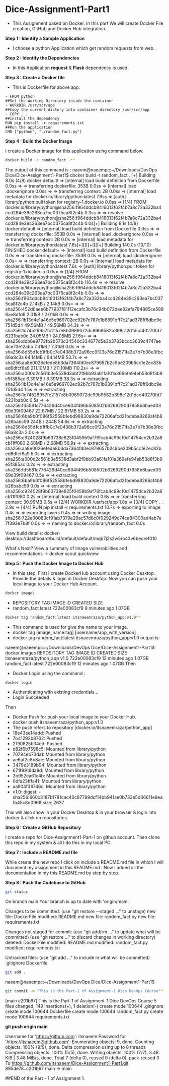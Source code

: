 # Dice-Assignment1-Part1
- This Assignment based on Docker. In this part We will create Docker File creation, GitHub and Docker Hub integration.

**Step 1 : Identify a Sample Application**
- I choose a python Application which get random requests from web.

**Step 2 : Identify the Dependencies**
- In this Application **request** & **Flask** dependency is used.

**Step 3 : Create a Docker file**
- This is Dockerfile for above app.
```##Use an official Python image
- FROM python
##Set the Working Directory inside the container
- WORkDIR /usr/scr/app
##Copy the current dictory into container directory /usr/scr/app
- COPY . .
##install the dependency
RUN pip install -r requirements.txt
##Run the application
CMD ["python", "./random_fact.py"]
```
**Step 4 : Build the Docker Image**

I create a Docker image for this application using command below.

```bash
docker build -t random_fact .**
```
The output of this command is :
naeem@naeempc:~/Downloads/DevOps Dice/Dice-Assignment1-Part1$ docker build -t random_fact .
[+] Building 8.0s (4/9)                                                                                                                             docker:defaultt
 => [internal] load build definition from Dockerfile                                                                                                          0.0ss
 => => transferring dockerfile: 353B                                                                                                                          0.0ss
 => [internal] load .dockerignore                                                                                                                             0.0ss
 => => transferring context: 2B                                                                                                                               0.0ss
 => [internal] load metadata for docker.io/library/python:latest                                                                                              7.6ss
 => [auth] library/python:pull token for registry-1.docker.io                                                                                                 0.0ss
 => [1/4] FROM docker.io/library/python@sha256:f964ddcb8416013f62f4b7a8c72a332ba4ccd284e39c263ea7bc0375ca8f2c4b                                               0.3ss
 => => resolve docker.io/library/python@sha256:f964ddcb8416013f62f4b7a8c72a332ba4ccd284e39c263ea7bc0375ca8f2c4b                                               0.0s[+] Building 8.1s (4/9)                                                                                                                            docker:default
 => [internal] load build definition from Dockerfile                                                                                                         0.0ss => => transferring dockerfile: 353B                                                                                                                         0.0s
 => [internal] load .dockerignore                                                                                                                            0.0ss => => transferring context: 2B                                                                                                                              0.0s
 => [internal] load metadata for docker.io/library/python:latest                                                                                             7.6s[+][[[[+[[[[+] Building 140.0s (10/10) FINISHED                                                                                                                         docker:default= => [internal] load build definition from Dockerfile                                                                                                                   0.0s
 => => transferring dockerfile: 353B                                                                                                                                   0.0s  => [internal] load .dockerignore                                                                                                                                      0.0s= => => transferring context: 2B                                                                                                                                        0.0s
 => [internal] load metadata for docker.io/library/python:latest                                                                                                       7.6s  => [auth] library/python:pull token for registry-1.docker.io                                                                                                          0.0s= => [1/4] FROM docker.io/library/python@sha256:f964ddcb8416013f62f4b7a8c72a332ba4ccd284e39c263ea7bc0375ca8f2c4b                                                      116.4s
 => => resolve docker.io/library/python@sha256:f964ddcb8416013f62f4b7a8c72a332ba4ccd284e39c263ea7bc0375ca8f2c4b                                                        0.0s  => => sha256:f964ddcb8416013f62f4b7a8c72a332ba4ccd284e39c263ea7bc0375ca8f2c4b 2.14kB / 2.14kB                                                                         0.0s= => => sha256:452d6aee6b77937f81f12ecafc3b76c94b072dee82efa784885ce5886ae8dfd6 2.01kB / 2.01kB                                                                         0.0s
 => => sha256:1b13d4e1a46e5e969702ec92b7c787c1b6891bff7c21ad378ff6dbc9e751d5d4 49.56MB / 49.56MB                                                                      34.3s  => => sha256:1c74526957fc2157e8b0989072dc99b9582b398c12d1dcd40270fd76231bab0c 24.05MB / 24.05MB                                                                      27.6s= => => sha256:ddb6e9772fb2b573c34540c334677d5e3b3783bcdc3639c4747ee4ce73e12abb 7.31kB / 7.31kB                                                                         0.0s
 => => sha256:8d55d1cb1ffb0c7e0438b372a96cc0f23a76c21571fa3e7b7b38e3fbc66a8c3a 64.14MB / 64.14MB                                                                      53.7s  => => sha256:aa8e0026efede8b3da7364fd0ec879657b2c9be209b5cc1e2ec83bed6dfcf6a9 211.10MB / 211.10MB                                                                   110.2s= => => sha256:a000d2c561b3e5538d3abf2f9bb93a61fa101a369efe94eb53d8f3b9e5f385ac 6.39MB / 6.39MB                                                                        38.3s
 => => extracting sha256:1b13d4e1a46e5e969702ec92b7c787c1b6891bff7c21ad378ff6dbc9e751d5d4                                                                              1.5s
 => => extracting sha256:1c74526957fc2157e8b0989072dc99b9582b398c12d1dcd40270fd76231bab0c                                                                              0.5s
 => => sha256:fd5581c776426d40ce604f496b508502b6269290d7958b6baed0369d39f09467 22.67MB / 22.67MB                                                                      53.2s
 => => sha256:6ba9b0f086f52558b1ebd98830a9de72206afcd21bdeba8266af4b8b26babc59 244B / 244B                                                                            54.6s
 => => extracting sha256:8d55d1cb1ffb0c7e0438b372a96cc0f23a76c21571fa3e7b7b38e3fbc66a8c3a                                                                              2.0s
 => => sha256:c924028f9b63738e825f0459b9af76fcab4c99cf0d14754ce2b32a8cb11ff080 2.68MB / 2.68MB                                                                        56.9s
 => => extracting sha256:aa8e0026efede8b3da7364fd0ec879657b2c9be209b5cc1e2ec83bed6dfcf6a9                                                                              5.0s
 => => extracting sha256:a000d2c561b3e5538d3abf2f9bb93a61fa101a369efe94eb53d8f3b9e5f385ac                                                                              0.2s
 => => extracting sha256:fd5581c776426d40ce604f496b508502b6269290d7958b6baed0369d39f09467                                                                              0.5s
 => => extracting sha256:6ba9b0f086f52558b1ebd98830a9de72206afcd21bdeba8266af4b8b26babc59                                                                              0.0s
 => => extracting sha256:c924028f9b63738e825f0459b9af76fcab4c99cf0d14754ce2b32a8cb11ff080                                                                              0.2s
 => [internal] load build context                                                                                                                                      0.6s
 => => transferring context: 30.99MB                                                                                                                                   0.5s
 => [2/4] WORKDIR /usr/scr/app                                                                                                                                         1.8s
 => [3/4] COPY . .                                                                                                                                                     2.9s
 => [4/4] RUN pip install -r requirements.txt                                                                                                                         10.7s
 => exporting to image                                                                                                                                                 0.4s 
 => => exporting layers                                                                                                                                                0.4s 
 => => writing image sha256:722e00083cf91ab7379e29ac57d8c0f029249c74ca84300ad4ab7e7f393e7b8f                                                                           0.0s 
 => => naming to docker.io/library/random_fact                                                                                                                         0.0s 
                                                                                                                                                                            
View build details: docker-desktop://dashboard/build/default/default/mqb7j2s2w5ro43v6beoref010

What's Next?
  View a summary of image vulnerabilities and recommendations → docker scout quickview

**Step 5 : Push the Docker Image to Docker Hub**
- In this step, First I create DockerHub account using Docker Desktop. Provide the details & login in Docker Desktop. Now you can push your local image to your Docker Hub Account.

```bash
docker images
```
- REPOSITORY    TAG       IMAGE ID       CREATED         SIZE
- random_fact   latest    722e00083cf9   9 minutes ago   1.07GB

```bash
docker tag random_fact:latest itsnaeemraza/python_app:v1.0**
```
- This command is used for give the name to your image.
- docker tag [image_name:tag] [username/app_with_version]
- docker tag random_fact:latest itsnaeemraza/python_app:v1.0
output is:

naeem@naeempc:~/Downloads/DevOps Dice/Dice-Assignment1-Part1$ docker images
REPOSITORY                TAG       IMAGE ID       CREATED          SIZE
itsnaeemraza/python_app   v1.0      722e00083cf9   12 minutes ago   1.07GB
random_fact               latest    722e00083cf9   12 minutes ago   1.07GB
Then 
- Docker Login using the command : 

```bash
docker login
```
- Authenticating with existing credentials...
- Login Succeeded

Then
- Docker Push for push your local image to your Docker Hub.
- docker push itsnaeemraza/python_app:v1.0
- The push refers to repository [docker.io/itsnaeemraza/python_app]
- 18e43ee14add: Pushed 
- 7b41292b8762: Pushed 
- 2190825b34ed: Pushed 
- d82f6b7598c5: Mounted from library/python 
- 70794eb73da1: Mounted from library/python 
- ae6af2c8b8ae: Mounted from library/python 
- 3479e3189b94: Mounted from library/python 
- 671f9916da8d: Mounted from library/python 
- 2b952ea61c4b: Mounted from library/python 
- 0dfa23fffa41: Mounted from library/python 
- aa904f36746c: Mounted from library/python 
- v1.0: digest: - sha256:660c3187b1781cac40c87799dcf14bb941ae0b733e5d66611e9eafb45c8d0968 size: 2637

This will also show in your Docker Desktop & in your browser & login into docker & click on repositories.

**Step 6 : Create a GitHub Repository**

I create a repo for Dice-Assignment1-Part-1 on github account. 
Then clone this repo in my system & all I do this in my local PC.

**Step 7 : Include a README.md file**

While create the new repo I click on include a README.md file in which I will document my assignment in this README.md . Now I added all the documentation in my this README.md by step by step.

**Step 8 : Push the Codebase to GitHub**

```bash
git status
```
On branch main
Your branch is up to date with 'origin/main'.

Changes to be committed:
  (use "git restore --staged <file>..." to unstage)
	new file:   DockerFile
	modified:   README.md
	new file:   random_fact.py
	new file:   requirements.txt

Changes not staged for commit:
  (use "git add/rm <file>..." to update what will be committed)
  (use "git restore <file>..." to discard changes in working directory)
	deleted:    DockerFile
	modified:   README.md
	modified:   random_fact.py
	modified:   requirements.txt

Untracked files:
  (use "git add <file>..." to include in what will be committed)
	.gitignore
	Dockerfile

```bash
git add .
```
naeem@naeempc:~/Downloads/DevOps Dice/Dice-Assignment1-Part1$ 

```bash
git commit -m "This is the Part-1 of Assignment-1 Dice DevOps Course"**
```
[main c201b97] This is the Part-1 of Assignment-1 Dice DevOps Course
 5 files changed, 149 insertions(+), 1 deletion(-)
 create mode 100644 .gitignore
 create mode 100644 Dockerfile
 create mode 100644 random_fact.py
 create mode 100644 requirements.txt

**git push origin main**

Username for 'https://github.com': itsnaeem
Password for 'https://itsnaeem@github.com': 
Enumerating objects: 9, done.
Counting objects: 100% (9/9), done.
Delta compression using up to 8 threads
Compressing objects: 100% (5/5), done.
Writing objects: 100% (7/7), 3.48 KiB | 3.48 MiB/s, done.
Total 7 (delta 0), reused 0 (delta 0), pack-reused 0
To https://github.com/Itsnaeem/Dice-Assignment1-Part1.git
   895de78..c201b97  main -> main


##END of the Part - 1 of Assignment 1.




